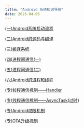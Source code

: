 ```yaml
---
title: "Android 系统知识导航"
date: 2025-04-05
---
```


[(一)Android系统启动流程](./Android系统启动流程.md)  

[(二)Android的源码与编译](./源码与编译.md)  

[(三)编译系统](./编译系统.md)  

[(四)进程间通信(一)](./进程间通信(一).md)  

[(五)进程间通信(二)](./进程间通信(二).md)  

[(六)Android的进程和线程](./Android进程和线程.md)  

[(专)线程通信机制——Handler](./线程通信机制Handler.md)  

[(专)线程通信机制——AsyncTask(过时)](./线程通信机制AsyncTask.md)  

[(专)Android权限机制](./Android权限机制.md)  

[(专)OTA升级机制](./OTA升级机制.md)
